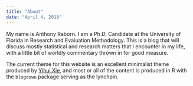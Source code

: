 ```yaml
---
title: "About"
date: "April 4, 2018"
---
```



My name is Anthony Raborn. I am a Ph.D. Candidate at the University of Florida in Research and Evaluation Methodology. This is a blog that will discuss mostly statistical and research matters that I encounter in my life, with a little bit of worldly commentary thrown in for good measure.

The current theme for this website is an excellent minimalist theme produced by [Yihui Xie](https://github.com/yihui/hugo-xmin), and most or all of the content is produced in R with the `blogdown` package serving as the lynchpin.